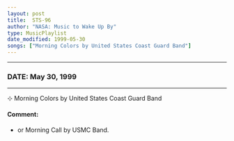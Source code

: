 ```yaml
---
layout: post
title:  STS-96
author: "NASA: Music to Wake Up By"
type: MusicPlaylist
date_modified: 1999-05-30
songs: ["Morning Colors by United States Coast Guard Band"]
---
```


----
### DATE: May 30, 1999
----
⊹ Morning Colors by United States Coast Guard Band

#### Comment:
* or Morning Call by USMC Band.



<br/>
<center>
	<a target="_blank"
	   href="https://twitter.com/intent/tweet?hashtags=Space,NASA,Playlist,NASAWakeupCalls,SpaceProgram&text={{ page.author}}, '{{ page.songs.first }}' {{ page.title }}, {{ page.date | date: '%B %d, %Y' }}. {{ site.url }}{{ page.url }} @nasawakeupcalls">
	   <i class="fab fa-twitter" alt="Tweet this page" style="font-size: 1.3em;"></i>
	</a>
	&nbsp; 	<i class="fas fa-user-astronaut" style="font-size: 1.5em;"></i> &nbsp;
    <a type="amzn" search="'Morning Colors by United States Coast Guard Band'" category="popular music">
        <i class="fab fa-amazon" style="font-size: 1.3em;"></i>
    </a>
</center>
